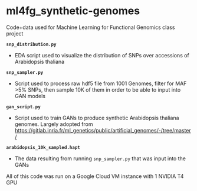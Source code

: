 # ml4fg_synthetic-genomes
Code+data used for Machine Learning for Functional Genomics class project

**`snp_distribution.py`**
- EDA script used to visualize the distribution of SNPs over accessions of Arabidopsis thaliana

**`snp_sampler.py`**
- Script used to process raw hdf5 file from 1001 Genomes, filter for MAF >5% SNPs, then sample 10K of them in order to be able to input into GAN models

**`gan_script.py`**
- Script used to train GANs to produce synthetic Arabidopsis thaliana genomes. Largely adopted from https://gitlab.inria.fr/ml_genetics/public/artificial_genomes/-/tree/master/

**`arabidopsis_10k_sampled.hapt`**
- The data resulting from running `snp_sampler.py` that was input into the GANs

All of this code was run on a Google Cloud VM instance with 1 NVIDIA T4 GPU
